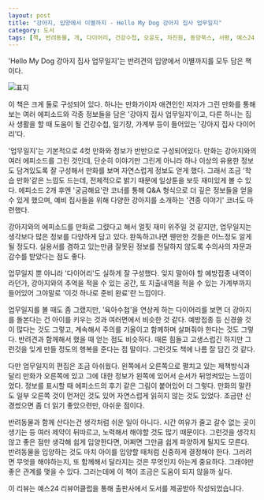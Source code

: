 ```yaml
---
layout: post
title: "강아지, 입양에서 이별까지 - Hello My Dog 강아지 집사 업무일지"
category: 도서
tags: [책, 반려동물, 개, 다이어리, 건강수첩, 오윤도, 차진원, 동양북스, 서평, 예스24 리뷰어클럽]
---
```


'Hello My Dog 강아지 집사 업무일지'는
반려견의 입양에서 이별까지를 모두 담은 책이다.

![표지](https://lh3.googleusercontent.com/JKk0wZk8DfiWU61wqfhJxRYRE9axQPiMJsf5VvEhlLcLkb66nlHyA0olu_rxg5Of7_kInqWyV98ldw=s480)

이 책은 크게 둘로 구성되어 있다.
하나는 만화가이자 애견인인 저자가 그린 만화를 통해 보는 여러 에피소드와
각종 정보들을 담은 '강아지 집사 업무일지'이고,
다른 하나는 집사 생활을 할 때 도움이 될 건강수첩, 일기장, 가계부 등이 들어있는
'강아지 집사 다이어리'다.

'업무일지'는 기본적으로 4컷 만화와 정보가 반반으로 구성되어있다.
만화는 강아지와의 여러 에피소드를 그린 것인데,
단순히 이야기만 그린게 아니라
하나 이상의 유용한 정보도 담겨있도록 잘 구성해서
만화를 보며 자연스럽게 정보도 얻게 했다.
그래서 조금 '학습 만화'같은 느낌도 드는데,
전체적으로 밝기 때문에 일상툰을 보듯 재미있게 볼 수 있다.
에피소드 2개 후엔 '궁금해요'란 코너를 통해
Q&A 형식으로 더 깊은 정보들을 얻을 수 있게 했으며,
예비 집사들을 위해 다양한 강아지를 소개하는 '견종 이야기' 코너도 마련했다.

강아지와의 에피소드를 만화로 그렸다고 해서 얼핏 재미 위주일 것 같지만,
업무일지는 생각보다 많은 정보를 다양하게 담고 있다.
완독하고나면 웬만한 것들은 어느정도 알게 될 정도다.
실용서를 겸하고 있는만큼
잘못된 정보를 전달하지 않도록
수의사의 자문과 감수를 받았다는 점도 좋다.

업무일지 뿐 아니라 '다이어리'도 실하게 잘 구성했다.
잊지 말아야 할 예방접종 내역이라던가,
강아지와의 추억을 적을 수 있는 공간,
또 지출내역을 적을 수 있는 가계부까지 들어있어
그야말로 '이것 하나로 준비 완료'란 느낌이다.

업무일지를 볼 때도 좀 그랬지만,
'육아수첩'을 연상케 하는 다이어리를 보면 더
강아지를 돌본다는 건 아이를 키우는 것과 여러면에서 비슷한 것 같다.
예방접종 등 신경쓸 것이 많다는 것도 그렇고,
계속해서 주의를 기울이고
함께하며
살펴줘야 한다는 것도 그렇다.
반려견과 함께해서 했을 때 얻는 점도 비슷하다.
때론 힘들고 고생스럽긴 하지만
그런것을 잊게 만들 정도의 행복을 준다는 점 말이다.
그런것도 책에 나름 잘 담긴 것 같다.

다만 업무일지의 편집은 조금 아쉬웠다.
왼쪽에서 오른쪽으로 펼치고 있는 제책방식과 달리
만화가 오른쪽에 있고 그에 대한 정보가 왼쪽에 있어서 순서가 뒤엉켜있는 느낌이었다.
정보를 표시할 때 에피소드의 후기 같은 그림이 붙어있어 더 그렇다.
만화의 말칸도 일부 오른쪽 것이 먼저인 것도 있어
자연스럽게 읽히지 않는 것도 있었다.
조금만 신경썼으면 좀 더 읽기 좋았으련만, 아쉬운 점이다.

반려동물과 함께 산다는건 생각처럼 쉬운 일이 아니다.
시간 여유가 줄고 갈수 없는 곳이 생기는 등 여러 제약이 뒤따르고,
노력해서 해야할 것도 많기 때문이다.
그런것을 생각치 않고 좋은 점만 생각해 쉽게 입양한다면,
어쩌면 그만큼 쉽게 파양하게 될지도 모른다.
반려동물을 입양하는 것도 마치 아이를 입양할 때처럼 신중하게 결정해야 한다.
그러려면 무엇을 해야하는지, 또 함께해서 달라지는 것은 무엇인지 아는게 중요하다.
그래야만 좋은 관계를 맺을 수 있다.
그러는데에 이 책이 조금은 도움이 되지 않을까 싶다.



<div class="im im-info">
이 리뷰는 예스24 리뷰어클럽을 통해 출판사에서 도서를 제공받아 작성되었습니다.
</div>

